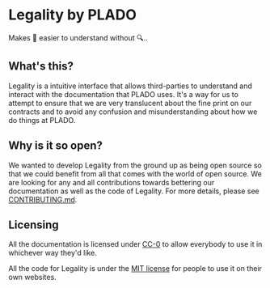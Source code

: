 # Legality by PLADO

Makes 📃  easier to understand without 🔍..

## What's this?

Legality is a intuitive interface that allows third-parties to understand and
interact with the documentation that PLADO uses. It's a way for us to attempt to
ensure that we are very translucent about the fine print on our contracts and to
avoid any confusion and misunderstanding about how we do things at PLADO.

## Why is it so open?

We wanted to develop Legality from the ground up as being open source so that we
could benefit from all that comes with the world of open source. We are looking for
any and all contributions towards bettering our documentation as well as the code
of Legality. For more details, please see [CONTRIBUTING.md](CONTRIBUTING.md).

## Licensing

All the documentation is licensed under [CC-0](data/LICENSE.md) to allow everybody to use it in
whichever way they'd like.

All the code for Legality is under the [MIT license](LICENSE.md) for people to use it on their
own websites.
